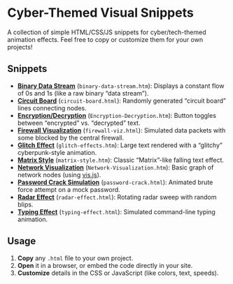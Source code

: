 # Cyber-Themed Visual Snippets

A collection of simple HTML/CSS/JS snippets for cyber/tech-themed animation effects. Feel free to copy or customize them for your own projects!

## Snippets

- [**Binary Data Stream**](https://cyramos.github.io/Cyber-Visual-Website-Effects/binary-data-stream.htm) (`binary-data-stream.htm`): Displays a constant flow of 0s and 1s (like a raw binary “data stream”).  
- [**Circuit Board**](https://cyramos.github.io/Cyber-Visual-Website-Effects/circuit-board.html) (`circuit-board.html`): Randomly generated “circuit board” lines connecting nodes.  
- [**Encryption/Decryption**](https://cyramos.github.io/Cyber-Visual-Website-Effects/Encryption-Decryption.htm) (`Encryption-Decryption.htm`): Button toggles between “encrypted” vs. “decrypted” text.  
- [**Firewall Visualization**](https://cyramos.github.io/Cyber-Visual-Website-Effects/firewall-viz.html) (`firewall-viz.html`): Simulated data packets with some blocked by the central firewall.  
- [**Glitch Effect**](https://cyramos.github.io/Cyber-Visual-Website-Effects/glitch-effects.htm) (`glitch-effects.htm`): Large text rendered with a “glitchy” cyberpunk-style animation.  
- [**Matrix Style**](https://cyramos.github.io/Cyber-Visual-Website-Effects/matrix-style.htm) (`matrix-style.htm`): Classic “Matrix”-like falling text effect.  
- [**Network Visualization**](https://cyramos.github.io/Cyber-Visual-Website-Effects/Network-Visualization.htm) (`Network-Visualization.htm`): Basic graph of network nodes (using [vis.js](https://visjs.org/)).  
- [**Password Crack Simulation**](https://cyramos.github.io/Cyber-Visual-Website-Effects/password-crack.html) (`password-crack.html`): Animated brute force attempt on a mock password.  
- [**Radar Effect**](https://cyramos.github.io/Cyber-Visual-Website-Effects/radar-effect.html) (`radar-effect.html`): Rotating radar sweep with random blips.  
- [**Typing Effect**](https://cyramos.github.io/Cyber-Visual-Website-Effects/typing-effect.html) (`typing-effect.html`): Simulated command-line typing animation.



## Usage

1. **Copy** any `.html` file to your own project.
2. **Open** it in a browser, or embed the code directly in your site.
3. **Customize** details in the CSS or JavaScript (like colors, text, speeds).


